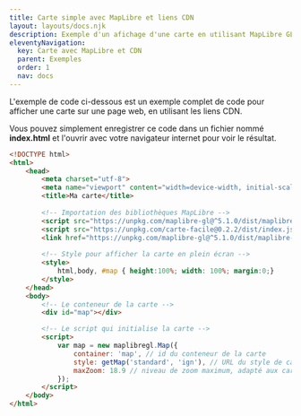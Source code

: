 ```yaml
---
title: Carte simple avec MapLibre et liens CDN
layout: layouts/docs.njk
description: Exemple d'un afichage d'une carte en utilisant MapLibre GL JS et Carte facile, avec les liens CDN.
eleventyNavigation:
  key: Carte avec MapLibre et CDN
  parent: Exemples
  order: 1
  nav: docs
---
```


L'exemple de code ci-dessous est un exemple complet de code pour afficher une carte sur une page web, en utilisant les liens CDN.

Vous pouvez simplement enregistrer ce code dans un fichier nommé **index.html** et l'ouvrir avec votre navigateur internet pour voir le résultat.

```html
<!DOCTYPE html>
<html>
    <head>
        <meta charset="utf-8">
        <meta name="viewport" content="width=device-width, initial-scale=1.0">
        <title>Ma carte</title>
        
        <!-- Importation des bibliothèques MapLibre -->
        <script src="https://unpkg.com/maplibre-gl@^5.1.0/dist/maplibre-gl.js"></script>
        <script src="https://unpkg.com/carte-facile@0.2.2/dist/index.js"></script>
        <link href="https://unpkg.com/maplibre-gl@^5.1.0/dist/maplibre-gl.css" rel="stylesheet" />
        
        <!-- Style pour afficher la carte en plein écran -->
        <style>
            html,body, #map { height:100%; width: 100%; margin:0;}
        </style>
    </head>
    <body>
        <!-- Le conteneur de la carte -->
        <div id="map"></div>

        <!-- Le script qui initialise la carte -->
        <script>
            var map = new maplibregl.Map({
                container: 'map', // id du conteneur de la carte
                style: getMap('standard', 'ign'), // URL du style de carte
                maxZoom: 18.9 // niveau de zoom maximum, adapté aux cartes utilisant les données IGN
            });
        </script>
    </body>
</html>
```